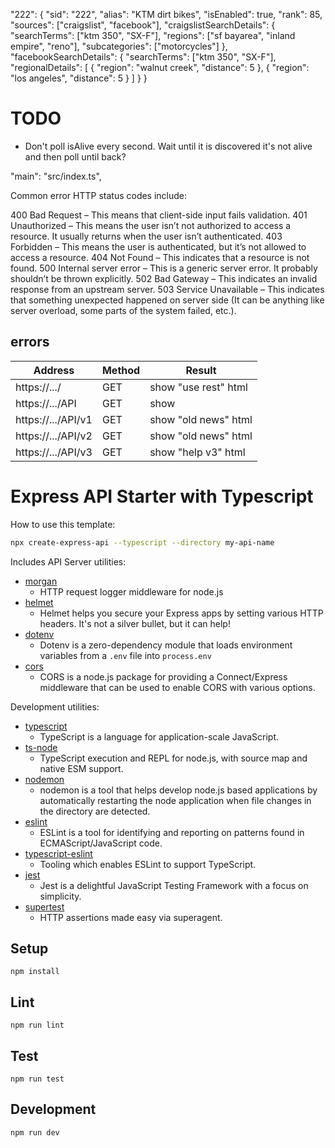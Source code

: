 "222": {
"sid": "222",
"alias": "KTM dirt bikes",
"isEnabled": true,
"rank": 85,
"sources": ["craigslist", "facebook"],
"craigslistSearchDetails": {
"searchTerms": ["ktm 350", "SX-F"],
"regions": ["sf bayarea", "inland empire", "reno"],
"subcategories": ["motorcycles"]
},
"facebookSearchDetails": {
"searchTerms": ["ktm 350", "SX-F"],
"regionalDetails": [
{ "region": "walnut creek", "distance": 5 },
{ "region": "los angeles", "distance": 5 }
]
}
}

# TODO

- Don't poll isAlive every second. Wait until it is discovered it's not alive and then poll until back?

"main": "src/index.ts",

Common error HTTP status codes include:

400 Bad Request – This means that client-side input fails validation.
401 Unauthorized – This means the user isn’t not authorized to access a resource. It usually returns when the user isn’t authenticated.
403 Forbidden – This means the user is authenticated, but it’s not allowed to access a resource.
404 Not Found – This indicates that a resource is not found.
500 Internal server error – This is a generic server error. It probably shouldn’t be thrown explicitly.
502 Bad Gateway – This indicates an invalid response from an upstream server.
503 Service Unavailable – This indicates that something unexpected happened on server side (It can be anything like server overload, some parts of the system failed, etc.).

## errors

| Address            | Method | Result               |
| ------------------ | ------ | -------------------- |
| https://.../       | GET    | show "use rest" html |
| https://.../API    | GET    | show                 |
| https://.../API/v1 | GET    | show "old news" html |
| https://.../API/v2 | GET    | show "old news" html |
| https://.../API/v3 | GET    | show "help v3" html  |

# Express API Starter with Typescript

How to use this template:

```sh
npx create-express-api --typescript --directory my-api-name
```

Includes API Server utilities:

- [morgan](https://www.npmjs.com/package/morgan)
  - HTTP request logger middleware for node.js
- [helmet](https://www.npmjs.com/package/helmet)
  - Helmet helps you secure your Express apps by setting various HTTP headers. It's not a silver bullet, but it can help!
- [dotenv](https://www.npmjs.com/package/dotenv)
  - Dotenv is a zero-dependency module that loads environment variables from a `.env` file into `process.env`
- [cors](https://www.npmjs.com/package/cors)
  - CORS is a node.js package for providing a Connect/Express middleware that can be used to enable CORS with various options.

Development utilities:

- [typescript](https://www.npmjs.com/package/typescript)
  - TypeScript is a language for application-scale JavaScript.
- [ts-node](https://www.npmjs.com/package/ts-node)
  - TypeScript execution and REPL for node.js, with source map and native ESM support.
- [nodemon](https://www.npmjs.com/package/nodemon)
  - nodemon is a tool that helps develop node.js based applications by automatically restarting the node application when file changes in the directory are detected.
- [eslint](https://www.npmjs.com/package/eslint)
  - ESLint is a tool for identifying and reporting on patterns found in ECMAScript/JavaScript code.
- [typescript-eslint](https://typescript-eslint.io/)
  - Tooling which enables ESLint to support TypeScript.
- [jest](https://www.npmjs.com/package/mocha)
  - Jest is a delightful JavaScript Testing Framework with a focus on simplicity.
- [supertest](https://www.npmjs.com/package/supertest)
  - HTTP assertions made easy via superagent.

## Setup

```
npm install
```

## Lint

```
npm run lint
```

## Test

```
npm run test
```

## Development

```
npm run dev
```
